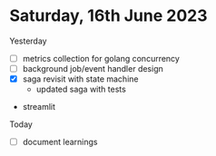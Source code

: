 # Saturday, 16th June 2023

Yesterday
- [ ] metrics collection for golang concurrency
- [ ] background job/event handler design
- [x] saga revisit with state machine
	- updated saga with tests
- streamlit


Today
- [ ] document learnings
